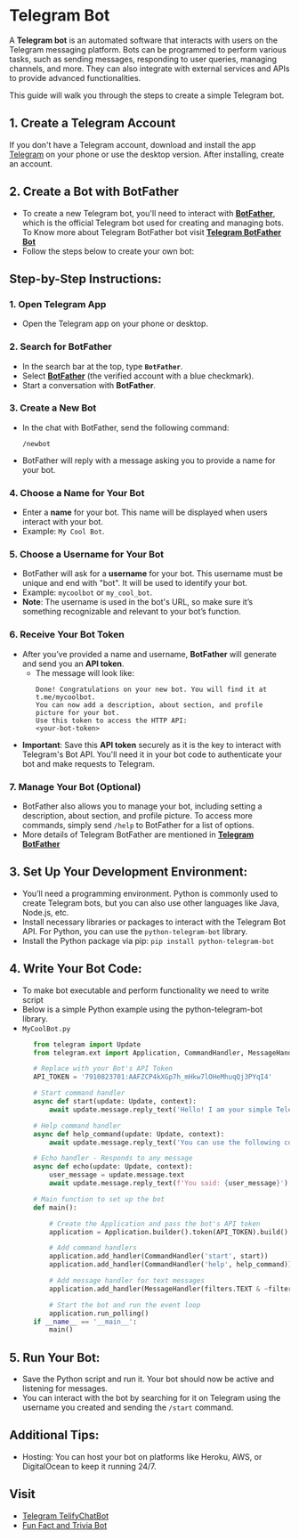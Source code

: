 
# Telegram Bot

A **Telegram bot** is an automated software that interacts with users on the Telegram messaging platform. Bots can be programmed to perform various tasks, such as sending messages, responding to user queries, managing channels, and more. They can also integrate with external services and APIs to provide advanced functionalities.

This guide will walk you through the steps to create a simple Telegram bot.


## 1. Create a Telegram Account
If you don't have a Telegram account, download and install the app [Telegram](https://telegram.org/) on your phone or use the desktop version. After installing, create an account.

## 2. Create a Bot with BotFather

- To create a new Telegram bot, you'll need to interact with [**BotFather**](https://t.me/BotFather), which is the official Telegram bot used for creating and managing bots. To Know more about Telegram BotFather bot visit [**Telegram BotFather Bot**](https://github.com/abhijit-003/How-to-Create-Telegram-Bot/blob/main/Telegram%20BotFather/BotFather.md)
- Follow the steps below to create your own bot:

## Step-by-Step Instructions:

### 1. **Open Telegram App**
   - Open the Telegram app on your phone or desktop.

### 2. **Search for BotFather**
   - In the search bar at the top, type **`BotFather`**.
   - Select [**BotFather**](https://t.me/BotFather) (the verified account with a blue checkmark).
   - Start a conversation with **BotFather**.

### 3. **Create a New Bot**
   - In the chat with BotFather, send the following command:
     ```
     /newbot
     ```
   - BotFather will reply with a message asking you to provide a name for your bot.

### 4. **Choose a Name for Your Bot**
   - Enter a **name** for your bot. This name will be displayed when users interact with your bot.
   - Example: `My Cool Bot`.

### 5. **Choose a Username for Your Bot**
   - BotFather will ask for a **username** for your bot. This username must be unique and end with "bot". It will be used to identify your bot.
   - Example: `mycoolbot` or `my_cool_bot`.
   - **Note**: The username is used in the bot's URL, so make sure it’s something recognizable and relevant to your bot’s function.

### 6. **Receive Your Bot Token**
   - After you’ve provided a name and username, **BotFather** will generate and send you an **API token**.
     - The message will look like:
       ```
       Done! Congratulations on your new bot. You will find it at t.me/mycoolbot.
       You can now add a description, about section, and profile picture for your bot.
       Use this token to access the HTTP API:
       <your-bot-token>
       ```
   - **Important**: Save this **API token** securely as it is the key to interact with Telegram's Bot API. You'll need it in your bot code to authenticate your bot and make requests to Telegram.

### 7. **Manage Your Bot (Optional)**
   - BotFather also allows you to manage your bot, including setting a description, about section, and profile picture. To access more commands, simply send `/help` to BotFather for a list of options.
   - More details of Telegram BotFather are mentioned in [**Telegram BotFather**](https://github.com/abhijit-003/How-to-Create-Telegram-Bot/blob/main/Telegram%20BotFather/BotFather.md)

## 3. **Set Up Your Development Environment:**

- You’ll need a programming environment. Python is commonly used to create Telegram bots, but you can also use other languages like Java, Node.js, etc.
- Install necessary libraries or packages to interact with the Telegram Bot API. For Python, you can use the `python-telegram-bot` library.
- Install the Python package via pip:
      ```
      pip install python-telegram-bot
      ```
## 4. **Write Your Bot Code:**
- To make bot executable and perform functionality we need to write script
- Below is a simple Python example using the python-telegram-bot library.
- `MyCoolBot.py`

```python
      from telegram import Update
      from telegram.ext import Application, CommandHandler, MessageHandler, filters

      # Replace with your Bot's API Token
      API_TOKEN = '7910823701:AAFZCP4kXGp7h_mHkw7lOHeMhuqQj3PYqI4'

      # Start command handler
      async def start(update: Update, context):
          await update.message.reply_text('Hello! I am your simple Telegram bot. Type /help for commands.')

      # Help command handler
      async def help_command(update: Update, context):
          await update.message.reply_text('You can use the following commands:\n/start - Start the bot\n/help - Get help')

      # Echo handler - Responds to any message
      async def echo(update: Update, context):
          user_message = update.message.text
          await update.message.reply_text(f'You said: {user_message}')

      # Main function to set up the bot
      def main():

          # Create the Application and pass the bot's API token
          application = Application.builder().token(API_TOKEN).build()

          # Add command handlers
          application.add_handler(CommandHandler('start', start))
          application.add_handler(CommandHandler('help', help_command))

          # Add message handler for text messages
          application.add_handler(MessageHandler(filters.TEXT & ~filters.COMMAND, echo))

          # Start the bot and run the event loop
          application.run_polling()
      if __name__ == '__main__':
          main()

```
      
## 5. **Run Your Bot:**
- Save the Python script and run it. Your bot should now be active and listening for messages.
- You can interact with the bot by searching for it on Telegram using the username you created and sending the `/start` command.
## Additional Tips:
- Hosting: You can host your bot on platforms like Heroku, AWS, or DigitalOcean to keep it running 24/7.


## Visit
- [Telegram TelifyChatBot]()
- [Fun Fact and Trivia Bot]()


